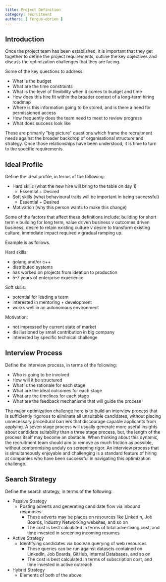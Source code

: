 ```yaml
---
title: Project Definition
category: recruitment
authors: [ fergus-obrien ]
---
```


## Introduction

<!-- TODO: to define the organisational needs - EXPAND, for top management audience -->
<!-- TODO: recruitment roadmap - EXPAND, for top management audience... what's in a roadmpa, maybe some examples -->

Once the project team has been established, it is important that they get together to define the project requirements, outline the key objectives and discuss the optimization challenges that they are facing.

Some of the key questions to address:
* What is the budget
* What are the time constraints
* What is the level of flexibility when it comes to budget and time
* How does this hire fit within the broader context of a long-term hiring roadmap
* Where is this information going to be stored, and is there a need for permissioned access
* How frequently does the team need to meet to review progress
* What does success look like

These are primarily "big picture" questions which frame the recruitment needs against the broader backdrop of organisational structure and strategy. Once those relationships have been understood, it is time to turn to the specific requirements. 

## Ideal Profile

Define the ideal profile, in terms of the following:

* Hard skills (what the new hire will bring to the table on day 1)
     * Essential + Desired
* Soft skills (what behavioural traits will be important in being successful)
     * Essential + Desired
* Motivation (why this person wants to make this change)

Some of the factors that affect these definitions include: building for short term v building for long term, value driven business v outcomes driven business, desire to retain existing culture v desire to transform existing culture, immediate impact required v gradual ramping up.

<!-- Ideal vs good enough, how do you know when to stop looking (maybe in another section), indicators which one is suitable in which cases -->

Example is as follows.


Hard skills:

* golang and/or c++
* distributed systems
* has worked on projects from ideation to production
* 5-7 years of enterprise experience

Soft skills:

* potential for leading a team
* interested in mentoring + development
* works well in an autonomous environment

Motivation:

* not impressed by current state of market
* disillusioned by small contribution in big company
* interested by specific technical challenge

     
## Interview Process
     
Define the interview process, in terms of the following:
 * Who is going to be involved
 * How will it be structured
 * What is the rationale for each stage
 * What are the ideal outcomes for each stage
 * What are the timelines for each stage
 * What are the feedback mechanisms that will guide the process

The major optimization challenge here is to build an interview process that is sufficiently rigorous to eliminate all unsuitable candidates, without placing unnecessary procedural barriers that discourage capable applicants from applying. A seven stage process will usually generate more useful insights about candidate suitability than a three stage process, but, the length of the process itself may become an obstacle. When thinking about this dynamic, the recruitment team should aim to remove as much friction as possible, without compromising unduly on screening rigor. An interview process that is simultaneously enjoyable and challenging is a standard feature of hiring at companies who have been successful in navigating this optimization challenge.

## Search Strategy

Define the search strategy, in terms of the following:
  
 * Passive Strategy
    * Posting adverts and generating candidate flow via inbound responses 
       * These adverts may be places on resources like LinkedIn, Job Boards, Industry Networking websites, and so on
       * The cost is best calculated in terms of total advertising cost, and time invested in screening incoming resumes
 * Active Strategy
    * Identifying candidates via boolean querying of web resources
       * These queries can be run against datasets contained on LinkedIn, Job Boards, GitHub, Internal Databases, and so on
       * The cost is best calculated in terms of subscription cost, and time invested in active outreach
 * Hybrid Strategy
    * Elements of both of the above
